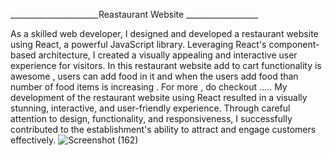 ______________________Reastaurant Website __________________
 
 
As a skilled web developer, I designed and developed a restaurant website using React, a powerful JavaScript library. Leveraging React's component-based architecture,
I created a visually appealing and interactive user experience for visitors.
In this restaurant website add to cart functionality is awesome , users can add food in it and when the users add food than number of food items is increasing . For more , do checkout .....
My development of the restaurant website using React resulted in a visually stunning, interactive, and user-friendly experience. Through careful attention to design, functionality, and responsiveness, 
I successfully contributed to the establishment's ability to attract and engage customers effectively.
![Screenshot (162)](https://github.com/Shreyav23Singh/Restaurant_Website_USing_Reactjs/assets/66567410/469d715c-cb48-4584-a547-f838808ccaa2)
